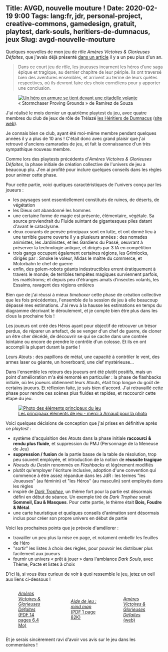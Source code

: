 Title: AVGD, nouvelle mouture !
Date: 2020-02-19 9:00
Tags: lang:fr, jdr, personal-project, creative-commons, gamedesign, gratuit, playtest, dark-souls, heritiers-de-dumnacus, jeux
Slug: avgd-nouvelle-mouture
---

Quelques nouvelles de mon jeu de rôle _Amères Victoires & Glorieuses Défaites_,
que j'avais déjà présenté [dans un article](ameres-victoires-et-glorieuses-defaites.html)
il y a un peu plus d'un an.

> Dans ce court jeu de rôle, les joueuses incarnent les héros d’une saga épique et tragique, au dernier chapitre de leur périple.
> Ils ont traversé bien des aventures ensembles, et arrivent au terme de leurs quêtes respectives, où ils devront faire des choix cornéliens pour y apporter une conclusion.

<figure>
  <a href="https://lucas-c.github.io/jdr/gdav/">
    <img alt="Un héro en armure se tient devant une citadelle volante"
         src="https://lucas-c.github.io/jdr/gdav/img/stormchaser_proving_grounds_by_halycon450_dav4fd5-fullview-lighter.jpg">
  </a>
  <figcaption>« Stormchaser Proving Grounds » de Ramirez de Souza</figcaption>
</figure>

J'ai réalisé le mois dernier un quatrième playtest du jeu,
avec quatre membres du club de jeux de rôle de Trélazé
[les Héritiers de Dumnacus](http://heritiersdumnacus.blogspot.com)
([site web](http://heritiers.dumnacus.online.fr)).

Je connais bien ce club, ayant été moi-même membre pendant quelques années il y a plus de 10 ans !
C'était donc avec grand plaisir que j'ai retrouvé d'anciens camarades de jeu,
et fait la connaissance d'un très sympathique nouveau membre.

Comme lors des playtests précédents d'_Amères Victoires & Glorieuses Défaites_,
la phase initiale de création collective de l'univers de jeu a beaucoup plu.
J'en ai profité pour inclure quelques conseils dans les règles pour animer cette phase.

Pour cette partie, voici quelques caractéristiques de l'univers conçu par les joueurs :

- les paysages sont essentiellement constitués de ruines, de déserts, de végétation
- les Dieux ont abandonné les hommes
- une certaine forme de magie est présente, élémentaire, végétale.
Sa source proviendrait du Fluide suintant de gigantesques piles datant d'avant le cataclysme.
- deux courants de pensée principaux sont en lutte, et ont donné lieu à une terrible guerre ouverte
il y a plusieurs années : des nomades animistes, les Jardinistes, et les Gardiens du Passé,
oeuvrant à préserver la technologie antique, et dirigés par 3 IA en compétition
- trois gangs occupent également certaines régions, les Grimlocks,
dirigés par : Smoke le voleur, Midas le maître du commerce, et Motorbahn le chef de guerre
- enfin, des golem-robots géants indestructibles errent ératiquement à travers le monde;
de terribles tempêtes magiques surviennent parfois, les maëlstroms;
et depuis peu d'étranges amats d'insectes volants, les Essaims, ravagent des régions entières

Bien que de j'ai réussi à mieux _timeboxer_ cette phase de création collective que les fois précédentes,
l'ensemble de la session de jeu à elle beaucoup dépassé mes estimations.
J'ai revu à la hausse les estimations en temps du diagramme décrivant le déroulement,
et je compte bien être plus dans les clous la prochaine fois !

Les joueurs ont créé des Héros ayant pour objectif de retrouver un trésor perdus,
de réparer un artefact, de se venger d'un chef de guerre, de cloner un être cher décédé,
de découvrir se qui se cache dans une contrée lointaine ou encore de prendre le contrôle d'un colosse.
Et ils en ont accompli la plupart durant la partie !

Leurs Atouts : des papillons de métal, une capacité à contrôler le vent,
des armes laser ou géante, un hoverboard, une clef mystérieuse...

Dans l'ensemble les retours des joueurs ont été plutôt positifs,
mais un point d'amélioration m'a été remonté en particulier :
la phase de flashbacks initiale, où les joueurs obtiennent leurs Atouts,
était trop longue du goût de certains joueurs. Et réflexion faite, je suis bien d'accord.
J'ai retravaillé cette phase pour rendre ces scènes plus fluides et rapides,
et raccourcir cette étape du jeu.

<a href="images/2020/02/avgd-photo-table.jpg">
  <figure>
    <img alt="Photo des éléments principaux du jeu"
         src="images/2020/02/avgd-photo-table.jpg">
    <figcaption>Les principaux éléments de jeu - merci à Arnaud pour la photo</figcaption>
  </figure>
</a>

Voici quelques décisions de conception que j'ai prises en définitive après ce _playtest_ :

- système d'acquisition des Atouts dans la phase initiale **raccourci & rendu plus fluide**,
et suppression du PMJ (Personnage de la Meneuse de Jeu)
- **suppression / fusion** de la partie basse de la table de résolution, trop peu souvent employée,
et introduction de la notion de **réussite tragique**
- _Noeuds du Destin_ renommés en _Flashbacks_ et légèrement modifiés
- plutôt qu'employer l'écriture inclusive, adoption d'une convention qui commence à être assez répandue dans les JdR :
les termes "les Joueuses" (au féminin) et "les Héros" (au masculin) sont employés dans les règles
- inspiré de [_Dark Trophee_](https://nicolasfolliot.itch.io/trophee-sombre), un thème fort pour la partie
est désormais défini en début de séance. Un exemple tiré de _Dark Trophee_ serait **Sommeil, Eau & Masques**.
Pour cette partie, le thème était **Bois, Foudre & Métal**.
- une carte heuristique et quelques conseils d'animation sont désormais inclus pour créer son propre univers
en début de partie

Voici les prochaines points que je prévoie d'améliorer :

- travailler un peu plus la mise en page, et notament embellir les feuilles de Héro
- "sortir" les listes à choix des règles, pour pouvoir les distribuer plus facilement aux joueurs
- fournir un univers « prêt à jouer » dans l'ambiance _Dark Souls_, avec Thème, Pacte et listes à choix

D'ici là, si vous êtes curieux de voir à quoi ressemble le jeu, jetez un oeil aux liens ci-dessous !

<div class="releases">
  <a href="https://github.com/Lucas-C/jdr/releases/download/gdav-v1.2/gdav-v1.2.pdf">
    <figure>
      <img alt="" src="images/2020/02/avgd-pdf.png">
      <figcaption><em>Amères Victoires & Glorieuses Défaites</em><br>(PDF 14 pages 6,4 Mo)</figcaption>
    </figure>
  </a>
  <a href="https://github.com/Lucas-C/jdr/releases/download/gdav-v1.2/gdav-v1.2-mind-map.pdf">
    <figure>
      <img alt="" src="images/2020/02/avgd-mindmap.png">
      <figcaption><em>Aide de jeu : mind map</em><br>(PDF 1 page 82K)</figcaption>
    </figure>
  </a>
  <a href="https://lucas-c.github.io/jdr/gdav/">
    <figure>
      <img alt="" src="images/2020/02/avgd-web.png">
      <figcaption><em>Amères Victoires & Glorieuses Défaites</em><br>(web)</figcaption>
    </figure>
  </a>
</div>

Et je serais sincèrement ravi d'avoir vos avis sur le jeu dans les commentaires !

<style>
.small-img { max-height: 16rem; }
article img { max-height: 40rem; }
.releases {
  display: flex;
  justify-content: center;
  align-items: center;
  flex-flow: wrap;
}
.releases > * { flex: 1 0; }
</style>
